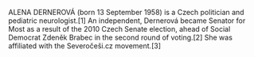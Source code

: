 ALENA DERNEROVÁ (born 13 September 1958) is a Czech politician and pediatric neurologist.[1] An independent, Dernerová became Senator for Most as a result of the 2010 Czech Senate election, ahead of Social Democrat Zdeněk Brabec in the second round of voting.[2] She was affiliated with the Severočeši.cz movement.[3]

